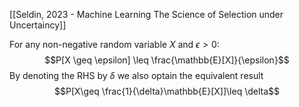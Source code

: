 [[Seldin, 2023 - Machine Learning The Science of Selection under Uncertaincy]]

For any non-negative random variable $X$ and $\epsilon > 0$:
$$P[X \geq \epsilon] \leq \frac{\mathbb{E}[X]}{\epsilon}$$
By denoting the RHS by $\delta$ we also optain the equivalent result
$$P[X\geq \frac{1}{\delta}\mathbb{E}[X]]\leq \delta$$